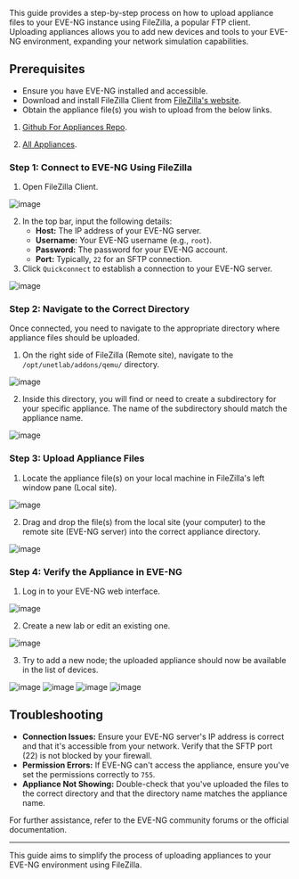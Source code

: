 This guide provides a step-by-step process on how to upload appliance files to your EVE-NG instance using FileZilla, a popular FTP client. Uploading appliances allows you to add new devices and tools to your EVE-NG environment, expanding your network simulation capabilities.

## Prerequisites

- Ensure you have EVE-NG installed and accessible.
- Download and install FileZilla Client from [FileZilla's website](https://filezilla-project.org/).
- Obtain the appliance file(s) you wish to upload from the below links.

1. [Github For Appliances Repo](https://github.com/hegdepavankumar/Cisco-Images-for-GNS3-and-EVE-NG?tab=readme-ov-file).

2. [All Appliances](https://labhub.eu.org/UNETLAB%20II/addons/qemu/).

### Step 1: Connect to EVE-NG Using FileZilla

1. Open FileZilla Client.

![image](https://github.com/Mohammed-Salameh/Network-emulators/assets/140098574/a006f92e-f972-4498-bc20-6ca3b1da6d75)

2. In the top bar, input the following details:
   - **Host:** The IP address of your EVE-NG server.
   - **Username:** Your EVE-NG username (e.g., `root`).
   - **Password:** The password for your EVE-NG account.
   - **Port:** Typically, `22` for an SFTP connection.
3. Click `Quickconnect` to establish a connection to your EVE-NG server.

![image](https://github.com/Mohammed-Salameh/Network-emulators/assets/140098574/5be3586b-8517-4932-aae1-7fdac23e4ec2)


### Step 2: Navigate to the Correct Directory

Once connected, you need to navigate to the appropriate directory where appliance files should be uploaded.

1. On the right side of FileZilla (Remote site), navigate to the `/opt/unetlab/addons/qemu/` directory.

![image](https://github.com/Mohammed-Salameh/Network-emulators/assets/140098574/b415d9d5-2bb8-403e-9d2a-7e8988ab178a)

2. Inside this directory, you will find or need to create a subdirectory for your specific appliance. The name of the subdirectory should match the appliance name.

![image](https://github.com/Mohammed-Salameh/Network-emulators/assets/140098574/25fc08f6-e381-42ec-840e-6d3e863932bb)

### Step 3: Upload Appliance Files

1. Locate the appliance file(s) on your local machine in FileZilla's left window pane (Local site).

![image](https://github.com/Mohammed-Salameh/Network-emulators/assets/140098574/4e89afa7-86bf-4524-a5b9-0b4622482cd3)


2. Drag and drop the file(s) from the local site (your computer) to the remote site (EVE-NG server) into the correct appliance directory.

![image](https://github.com/Mohammed-Salameh/Network-emulators/assets/140098574/09b268ab-005c-441b-9f71-d009ff7d925e)

### Step 4: Verify the Appliance in EVE-NG

1. Log in to your EVE-NG web interface.

![image](https://github.com/Mohammed-Salameh/Network-emulators/assets/140098574/a05017cc-045c-43ba-ae44-dbb82a89edb7)

2. Create a new lab or edit an existing one.

![image](https://github.com/Mohammed-Salameh/Network-emulators/assets/140098574/0a7607ca-ea7b-487c-85a0-c47f0db13686)

3. Try to add a new node; the uploaded appliance should now be available in the list of devices.

![image](https://github.com/Mohammed-Salameh/Network-emulators/assets/140098574/587d180b-c4b2-4f98-8288-927971660c4b)
![image](https://github.com/Mohammed-Salameh/Network-emulators/assets/140098574/0ea0a10e-6a75-49b8-b5a7-a5ee41cb56c5)
![image](https://github.com/Mohammed-Salameh/Network-emulators/assets/140098574/cc4b8a1f-ef8f-4859-86e7-50c1c1ca37a3)
![image](https://github.com/Mohammed-Salameh/Network-emulators/assets/140098574/27387358-8ba0-4700-8f5c-caa6f300721e)

## Troubleshooting

- **Connection Issues:** Ensure your EVE-NG server's IP address is correct and that it's accessible from your network. Verify that the SFTP port (22) is not blocked by your firewall.
- **Permission Errors:** If EVE-NG can't access the appliance, ensure you've set the permissions correctly to `755`.
- **Appliance Not Showing:** Double-check that you've uploaded the files to the correct directory and that the directory name matches the appliance name.

For further assistance, refer to the EVE-NG community forums or the official documentation.

---

This guide aims to simplify the process of uploading appliances to your EVE-NG environment using FileZilla.
